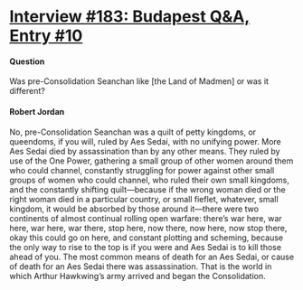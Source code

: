 # [Interview #183: Budapest Q&A, Entry #10](https://www.theoryland.com/intvmain.php?i=183#10)

#### Question

Was pre-Consolidation Seanchan like [the Land of Madmen] or was it different?

#### Robert Jordan

No, pre-Consolidation Seanchan was a quilt of petty kingdoms, or queendoms, if you will, ruled by Aes Sedai, with no unifying power. More Aes Sedai died by assassination than by any other means. They ruled by use of the One Power, gathering a small group of other women around them who could channel, constantly struggling for power against other small groups of women who could channel, who ruled their own small kingdoms, and the constantly shifting quilt—because if the wrong woman died or the right woman died in a particular country, or small fieflet, whatever, small kingdom, it would be absorbed by those around it—there were two continents of almost continual rolling open warfare: there’s war here, war here, war here, war there, stop here, now there, now here, now stop there, okay this could go on here, and constant plotting and scheming, because the only way to rise to the top is if you were and Aes Sedai is to kill those ahead of you. The most common means of death for an Aes Sedai, or cause of death for an Aes Sedai there was assassination. That is the world in which Arthur Hawkwing’s army arrived and began the Consolidation.


